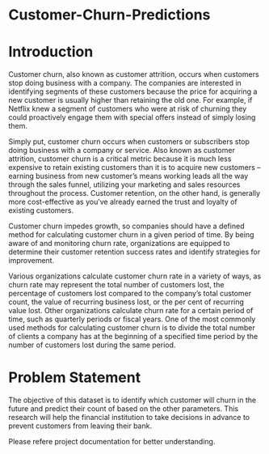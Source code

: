 # Customer-Churn-Predictions
# Introduction
Customer churn, also known as customer attrition, occurs when customers stop doing business with a company. The companies are interested 
in identifying segments of these customers because the price for acquiring a new customer is usually higher than retaining the old one. 
For example, if Netflix knew a segment of customers who were at risk of churning they could proactively engage them with special offers 
instead of simply losing them.

Simply put, customer churn occurs when customers or subscribers stop doing business with a company or service. Also known as customer
attrition, customer churn is a critical metric because it is much less expensive to retain existing customers than it is to acquire new
customers – earning business from new customer’s means working leads all the way through the sales funnel, utilizing your marketing and 
sales resources throughout the process. Customer retention, on the other hand, is generally more cost-effective as you’ve already earned 
the trust and loyalty of existing customers.

Customer churn impedes growth, so companies should have a defined method for calculating customer churn in a given period of time. By
being aware of and monitoring churn rate, organizations are equipped to determine their customer retention success rates and identify 
strategies for improvement.

Various organizations calculate customer churn rate in a variety of ways, as churn rate may represent the total number of customers lost, 
the percentage of customers lost compared to the company’s total customer count, the value of recurring business lost, or the per cent of 
recurring value lost. Other organizations calculate churn rate for a certain period of time, such as quarterly periods or fiscal years.
One of the most commonly used methods for calculating customer churn is to divide the total number of clients a company has at the
beginning of a specified time period by the number of customers lost during the same period.

# Problem Statement
The objective of this dataset is to identify which customer will churn in the future and predict their count of based on the other
parameters. This research will help the financial institution to take decisions in advance to prevent customers from leaving their bank.

Please refere project documentation for better understanding.
